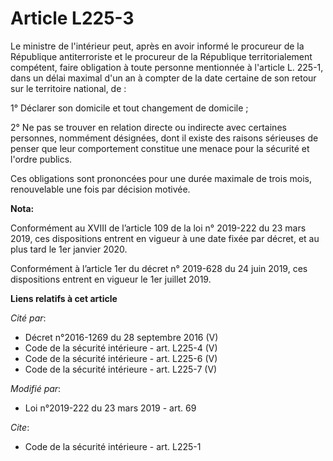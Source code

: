 # Article L225-3

Le ministre de l'intérieur peut, après en avoir informé le procureur de la République antiterroriste et le procureur de la
République territorialement compétent, faire obligation à toute personne mentionnée à l'article L. 225-1, dans un délai
maximal d'un an à compter de la date certaine de son retour sur le territoire national, de :

1° Déclarer son domicile et tout changement de domicile ;

2° Ne pas se trouver en relation directe ou indirecte avec certaines personnes, nommément désignées, dont il existe des
raisons sérieuses de penser que leur comportement constitue une menace pour la sécurité et l'ordre publics.

Ces obligations sont prononcées pour une durée maximale de trois mois, renouvelable une fois par décision motivée.

**Nota:**

Conformément au XVIII de l’article 109 de la loi n° 2019-222 du 23 mars 2019, ces dispositions entrent en vigueur à une date
fixée par décret, et au plus tard le 1er janvier 2020.

Conformément à l’article 1er du décret n° 2019-628 du 24 juin 2019, ces dispositions entrent en vigueur le 1er juillet 2019.

**Liens relatifs à cet article**

_Cité par_:

  - Décret n°2016-1269 du 28 septembre 2016 (V)
  - Code de la sécurité intérieure - art. L225-4 (V)
  - Code de la sécurité intérieure - art. L225-6 (V)
  - Code de la sécurité intérieure - art. L225-7 (V)

_Modifié par_:

  - Loi n°2019-222 du 23 mars 2019 - art. 69

_Cite_:

  - Code de la sécurité intérieure - art. L225-1
